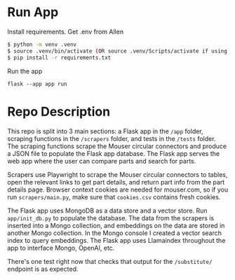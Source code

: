 # Run App
Install requirements. Get .env from Allen
```bash
$ python -m venv .venv
$ source .venv/bin/activate (OR source .venv/Scripts/activate if using Windows)
$ pip install -r requirements.txt
```
Run the app
```
flask --app app run
```


# Repo Description
This repo is split into 3 main sections: a Flask app in the `/app` folder, scraping functions in the `/scrapers` folder, and tests in the `/tests` folder. The scraping functions scrape the Mouser circular connectors and produce a JSON file to populate the Flask app database. The Flask app serves the web app where the user can compare parts and search for parts.

Scrapers use Playwright to scrape the Mouser circular connectors to tables, open the relevant links to get part details,  and return part info from the part details page. Browser context cookies are needed for mouser.com, so if you run `scrapers/main.py`, make sure that `cookies.csv` contains fresh cookies. 

The Flask app uses MongoDB as a data store and a vector store. Run `app/init_db.py` to populate the database. The data from the scrapers is inserted into a Mongo collection, and embeddings on the data are stored in another Mongo collection. In the Mongo console I created a vector search index to query embeddings. The Flask app uses Llamaindex throughout the app to interface Mongo, OpenAI, etc. 

There's one test right now that checks that output for the `/substitute/` endpoint is as expected. 



